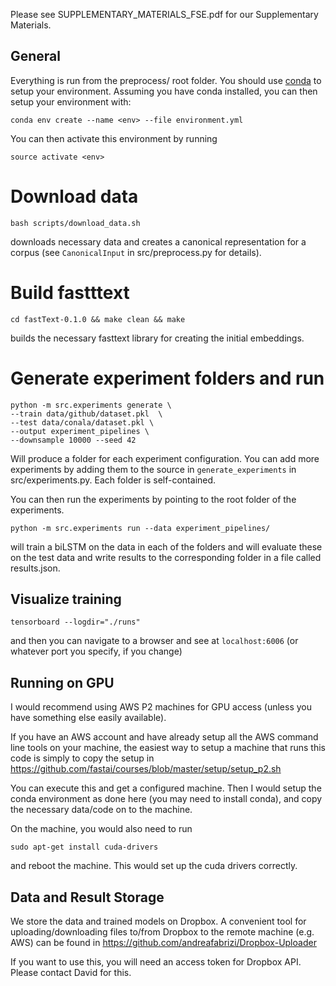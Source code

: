 
Please see SUPPLEMENTARY_MATERIALS_FSE.pdf for our Supplementary
Materials.

## General
Everything is run from the preprocess/ root folder.
You should use [conda](https://conda.io/docs/) to setup your environment.
 Assuming you have conda installed, you can then setup your environment with:

```
conda env create --name <env> --file environment.yml
```

You can then activate this environment by running

```
source activate <env>
```

# Download data

```
bash scripts/download_data.sh
```

downloads necessary data and creates a canonical representation for a corpus
(see `CanonicalInput` in src/preprocess.py for details).

# Build fastttext

```
cd fastText-0.1.0 && make clean && make
```

builds the necessary fasttext library for creating the initial embeddings.

# Generate experiment folders and run

```
python -m src.experiments generate \
--train data/github/dataset.pkl  \
--test data/conala/dataset.pkl \
--output experiment_pipelines \
--downsample 10000 --seed 42
```

Will produce a folder for each experiment configuration. You can add
more experiments by adding them to the source in
`generate_experiments` in src/experiments.py.
Each folder is self-contained.

You can then run the experiments by pointing to the root folder of the
experiments.

```
python -m src.experiments run --data experiment_pipelines/
```

will train a biLSTM on the data in each of the folders and will evaluate
these on the test data and write results to the corresponding folder
in a file called results.json.


## Visualize training

```
tensorboard --logdir="./runs"
```

and then you can navigate to a browser and see at `localhost:6006`
(or whatever port you specify, if you change)

## Running on GPU
I would recommend using AWS P2 machines for GPU access (unless you have something else easily available).

If you have an AWS account and have already setup all the AWS command line tools on your machine, the easiest way to setup a machine that runs this code is simply to copy the setup in  https://github.com/fastai/courses/blob/master/setup/setup_p2.sh

You can execute this and get a configured machine. Then I would setup the conda environment as done here (you may need to install conda), and copy the necessary data/code on to the machine.

On the machine, you would also need to run

```
sudo apt-get install cuda-drivers
```

and reboot the machine. This would set up the cuda drivers correctly.

## Data and Result Storage
We store the data and trained models on Dropbox. A convenient tool for uploading/downloading files to/from Dropbox to the remote machine (e.g. AWS) can be found in https://github.com/andreafabrizi/Dropbox-Uploader

If you want to use this, you will need an access token for Dropbox API. Please contact David for this.
